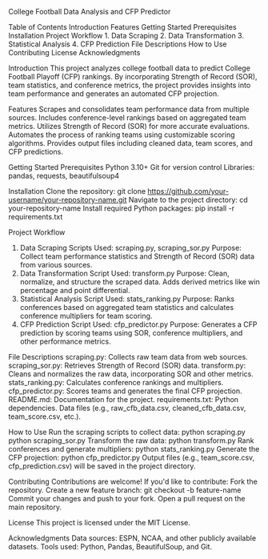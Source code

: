 College Football Data Analysis and CFP Predictor

Table of Contents
	Introduction
	Features
	Getting Started
	Prerequisites
	Installation
	Project Workflow
		1. Data Scraping
		2. Data Transformation
		3. Statistical Analysis
		4. CFP Prediction
	File Descriptions
	How to Use
	Contributing
	License
	Acknowledgments
 
Introduction
	This project analyzes college football data to predict College Football Playoff (CFP) rankings. By incorporating Strength of Record (SOR), team statistics, and conference metrics, the project provides insights into team performance and generates an automated CFP projection.

Features
	Scrapes and consolidates team performance data from multiple sources.
	Includes conference-level rankings based on aggregated team metrics.
	Utilizes Strength of Record (SOR) for more accurate evaluations.
	Automates the process of ranking teams using customizable scoring algorithms.
	Provides output files including cleaned data, team scores, and CFP predictions.
 
Getting Started
Prerequisites
	Python 3.10+
	Git for version control
	Libraries: pandas, requests, beautifulsoup4
 
Installation
Clone the repository:
	git clone https://github.com/your-username/your-repository-name.git
Navigate to the project directory:
	cd your-repository-name
Install required Python packages:
	pip install -r requirements.txt
 
Project Workflow
1. Data Scraping
	Scripts Used: scraping.py, scraping_sor.py
	Purpose: Collect team performance statistics and Strength of Record (SOR) data from various sources.
2. Data Transformation
	Script Used: transform.py
	Purpose: Clean, normalize, and structure the scraped data. Adds derived metrics like win percentage and point differential.
3. Statistical Analysis
	Script Used: stats_ranking.py
	Purpose: Ranks conferences based on aggregated team statistics and calculates conference multipliers for team scoring.
4. CFP Prediction
	Script Used: cfp_predictor.py
	Purpose: Generates a CFP prediction by scoring teams using SOR, conference multipliers, and other performance metrics.

File Descriptions
	scraping.py: Collects raw team data from web sources.
	scraping_sor.py: Retrieves Strength of Record (SOR) data.
	transform.py: Cleans and normalizes the raw data, incorporating SOR and other metrics.
	stats_ranking.py: Calculates conference rankings and multipliers.
	cfp_predictor.py: Scores teams and generates the final CFP projection.
	README.md: Documentation for the project.
	requirements.txt: Python dependencies.
	Data files (e.g., raw_cfb_data.csv, cleaned_cfb_data.csv, team_score.csv, etc.).

How to Use
	Run the scraping scripts to collect data:
		python scraping.py
		python scraping_sor.py
	Transform the raw data:
		python transform.py
	Rank conferences and generate multipliers:
		python stats_ranking.py
	Generate the CFP projection:
		python cfp_predictor.py
	Output files (e.g., team_score.csv, cfp_prediction.csv) will be saved in the project directory.

Contributing
	Contributions are welcome! If you'd like to contribute:
	Fork the repository.
	Create a new feature branch:
		git checkout -b feature-name
		Commit your changes and push to your fork.
		Open a pull request on the main repository.
	
License
	This project is licensed under the MIT License.

Acknowledgments
	Data sources: ESPN, NCAA, and other publicly available datasets.
	Tools used: Python, Pandas, BeautifulSoup, and Git.
